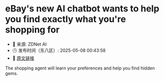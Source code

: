 # eBay's new AI chatbot wants to help you find exactly what you're shopping for
- 📅 来源: ZDNet AI
- 🕒 发布时间（东八区）: 2025-05-08 00:43:58
- 🔗 [原文链接](https://www.zdnet.com/article/ebays-new-ai-chatbot-wants-to-help-you-find-exactly-what-youre-shopping-for/)

The shopping agent will learn your preferences and help you find hidden gems.